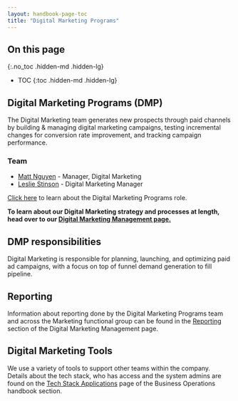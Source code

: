 ```yaml
---
layout: handbook-page-toc
title: "Digital Marketing Programs"
---
```


## On this page
{:.no_toc .hidden-md .hidden-lg}

- TOC
{:toc .hidden-md .hidden-lg}

## Digital Marketing Programs (DMP)

The Digital Marketing team generates new prospects through paid channels by building & managing digital marketing campaigns, testing incremental changes for conversion rate improvement, and tracking campaign performance.

### Team
 
- [Matt Nguyen](https://gitlab.com/mnguyen4) - Manager, Digital Marketing
- [Leslie Stinson](https://gitlab.com/lstinson) - Digital Marketing Manager

[Click here](/job-families/marketing/digital-marketing-programs-manager/) to learn about the Digital Marketing Programs role.

**To learn about our Digital Marketing strategy and processes at length, head over to our [Digital Marketing Management page.](/handbook/marketing/demand-generation/digital-marketing/digital-marketing-management/)**

## DMP responsibilities
Digital Marketing is responsible for planning, launching, and optimizing paid ad campaigns, with a focus on top of funnel demand generation to fill pipeline.  

## Reporting

Information about reporting done by the Digital Marketing Programs team and across the Marketing functional group can be found in the [Reporting](/handbook/marketing/demand-generation/digital-marketing/digital-marketing-management/) section of the Digital Marketing Management page.

## Digital Marketing Tools

We use a variety of tools to support other teams within the company. Details about the tech stack, who has access and the system admins are found on the [Tech Stack Applications](/handbook/business-ops/tech-stack-applications/#tech-stack-applications) page of the Business Operations handbook section.



